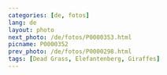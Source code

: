 ```yaml
---
categories: [de, fotos]
lang: de
layout: photo
next_photo: /de/fotos/P0000353.html
picname: P0000352
prev_photo: /de/fotos/P0000298.html
tags: [Dead Grass, Elefantenberg, Giraffes]
---
```

